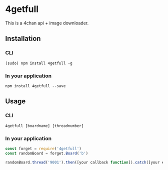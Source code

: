 # 4getfull


This is a 4chan api + image downloader.



Installation
------------

### CLI

```shell
(sudo) npm install 4getfull -g
```


### In your application

```shell
npm install 4getfull --save
```


Usage
-----

### CLI

```shell
4getfull [boardname] [threadnumber]
```

### In your application

```js
const forget = require('4getfull')
const randomBoard = forget.Board('b')

randomBoard.thread('9001').then([your callback function]).catch([your error handler])
```
